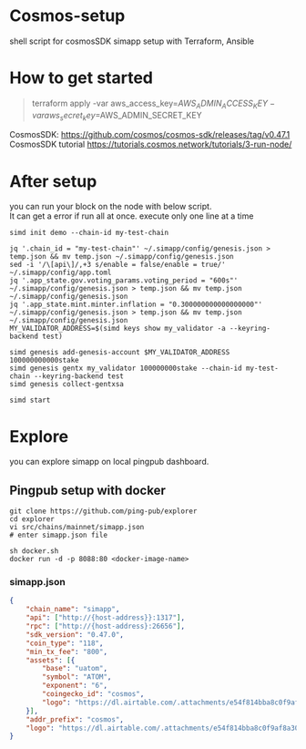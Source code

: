 # Cosmos-setup
 shell script for cosmosSDK simapp setup with Terraform, Ansible

# How to get started
> terraform apply -var aws_access_key=$AWS_ADMIN_ACCESS_KEY -var aws_secret_key=$AWS_ADMIN_SECRET_KEY
 
CosmosSDK: https://github.com/cosmos/cosmos-sdk/releases/tag/v0.47.1 <br/>
CosmosSDK tutorial https://tutorials.cosmos.network/tutorials/3-run-node/


# After setup 
 you can run your block on the node with below script. <br/>
It can get a error if run all at once. execute only one line at a time
````shell
simd init demo --chain-id my-test-chain

jq '.chain_id = "my-test-chain"' ~/.simapp/config/genesis.json > temp.json && mv temp.json ~/.simapp/config/genesis.json
sed -i '/\[api\]/,+3 s/enable = false/enable = true/' ~/.simapp/config/app.toml
jq '.app_state.gov.voting_params.voting_period = "600s"' ~/.simapp/config/genesis.json > temp.json && mv temp.json ~/.simapp/config/genesis.json
jq '.app_state.mint.minter.inflation = "0.300000000000000000"' ~/.simapp/config/genesis.json > temp.json && mv temp.json ~/.simapp/config/genesis.json
MY_VALIDATOR_ADDRESS=$(simd keys show my_validator -a --keyring-backend test)

simd genesis add-genesis-account $MY_VALIDATOR_ADDRESS 100000000000stake
simd genesis gentx my_validator 100000000stake --chain-id my-test-chain --keyring-backend test
simd genesis collect-gentxsa

simd start 
````


# Explore
 you can explore simapp on local pingpub dashboard. 

## Pingpub setup with docker
````shell
git clone https://github.com/ping-pub/explorer
cd explorer
vi src/chains/mainnet/simapp.json
# enter simapp.json file

sh docker.sh
docker run -d -p 8088:80 <docker-image-name>
````

### simapp.json
```json 
{
    "chain_name": "simapp",
    "api": ["http://{host-address}}:1317"], 
    "rpc": ["http://{host-address}:26656"],
    "sdk_version": "0.47.0",
    "coin_type": "118",
    "min_tx_fee": "800",
    "assets": [{
        "base": "uatom",
        "symbol": "ATOM",
        "exponent": "6",
        "coingecko_id": "cosmos", 
        "logo": "https://dl.airtable.com/.attachments/e54f814bba8c0f9af8a3056020210de0/2d1155fb/cosmos-hub.svg"
    }],
    "addr_prefix": "cosmos",
    "logo": "https://dl.airtable.com/.attachments/e54f814bba8c0f9af8a3056020210de0/2d1155fb/cosmos-hub.svg"
}
```
